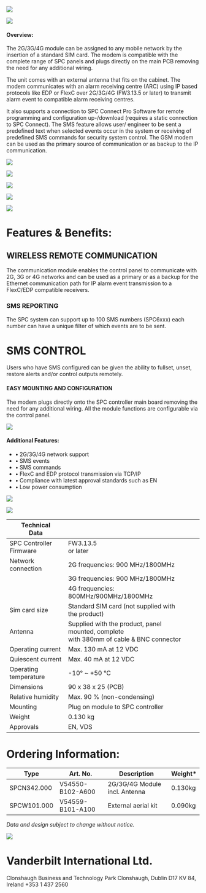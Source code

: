 ![](_page_0_Picture_0.jpeg)

![](_page_0_Picture_1.jpeg)

#### **Overview:**

The 2G/3G/4G module can be assigned to any mobile network by the insertion of a standard SIM card. The modem is compatible with the complete range of SPC panels and plugs directly on the main PCB removing the need for any additional wiring.

The unit comes with an external antenna that fits on the cabinet. The modem communicates with an alarm receiving centre (ARC) using IP based protocols like EDP or FlexC over 2G/3G/4G (FW3.13.5 or later) to transmit alarm event to compatible alarm receiving centres.

It also supports a connection to SPC Connect Pro Software for remote programming and configuration up-/download (requires a static connection to SPC Connect). The SMS feature allows user/ engineer to be sent a predefined text when selected events occur in the system or receiving of predefined SMS commands for security system control. The GSM modem can be used as the primary source of communication or as backup to the IP communication.

![](_page_0_Picture_6.jpeg)

![](_page_0_Picture_7.jpeg)

![](_page_0_Picture_8.jpeg)

![](_page_0_Picture_9.jpeg)

![](_page_1_Picture_0.jpeg)

# **Features & Benefits:**

## **WIRELESS REMOTE COMMUNICATION**

The communication module enables the control panel to communicate with 2G, 3G or 4G networks and can be used as a primary or as a backup for the Ethernet communication path for IP alarm event transmission to a FlexC/EDP compatible receivers.

### **SMS REPORTING**

The SPC system can support up to 100 SMS numbers (SPC6xxx) each number can have a unique filter of which events are to be sent.

# **SMS CONTROL**

Users who have SMS configured can be given the ability to fullset, unset, restore alerts and/or control outputs remotely.

#### **EASY MOUNTING AND CONFIGURATION**

The modem plugs directly onto the SPC controller main board removing the need for any additional wiring. All the module functions are configurable via the control panel.

![](_page_1_Picture_10.jpeg)

#### **Additional Features:**

- **•** 2G/3G/4G network support
- **•** SMS events
- **•** SMS commands
- **•** FlexC and EDP protocol transmission via TCP/IP
- **•** Compliance with latest approval standards such as EN
- **•** Low power consumption

![](_page_1_Picture_18.jpeg)

![](_page_2_Picture_0.jpeg)

| Technical<br>Data       |                                                                                           |  |  |
|-------------------------|-------------------------------------------------------------------------------------------|--|--|
| SPC Controller Firmware | FW3.13.5<br>or later                                                                      |  |  |
| Network connection      | 2G frequencies: 900 MHz/1800MHz                                                           |  |  |
|                         | 3G frequencies: 900 MHz/1800MHz                                                           |  |  |
|                         | 4G frequencies: 800MHz/900MHz/1800MHz                                                     |  |  |
| Sim card size           | Standard SIM card (not supplied with the product)                                         |  |  |
| Antenna                 | Supplied with the product, panel mounted, complete<br>with 380mm of cable & BNC connector |  |  |
| Operating current       | Max. 130 mA at 12 VDC                                                                     |  |  |
| Quiescent current       | Max. 40 mA at 12 VDC                                                                      |  |  |
| Operating temperature   | -10° ~ +50 °C                                                                             |  |  |
| Dimensions              | 90 x 38 x 25 (PCB)                                                                        |  |  |
| Relative humidity       | Max. 90 % (non-condensing)                                                                |  |  |
| Mounting                | Plug on module to SPC controller                                                          |  |  |
| Weight                  | 0.130 kg                                                                                  |  |  |
| Approvals               | EN, VDS                                                                                   |  |  |

# **Ordering Information:**

| Type        | Art. No.         | Description                   | Weight* |
|-------------|------------------|-------------------------------|---------|
| SPCN342.000 | V54550-B102-A600 | 2G/3G/4G Module incl. Antenna | 0.130kg |
| SPCW101.000 | V54559-B101-A100 | External aerial kit           | 0.090kg |

*Data and design subject to change without notice.*

![](_page_2_Picture_5.jpeg)

# **Vanderbilt International Ltd.**

Clonshaugh Business and Technology Park Clonshaugh, Dublin D17 KV 84, Ireland +353 1 437 2560